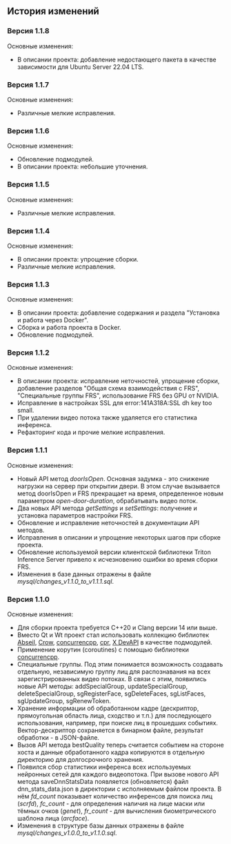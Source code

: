 ## История изменений

### Версия 1.1.8
Основные изменения:
- В описании проекта: добавление недостающего пакета в качестве зависимости для Ubuntu Server 22.04 LTS.

### Версия 1.1.7
Основные изменения:
- Различные мелкие исправления.

### Версия 1.1.6
Основные изменения:
- Обновление подмодулей.
- В описании проекта: небольшие уточнения.

### Версия 1.1.5
Основные изменения:
- Различные мелкие исправления.

### Версия 1.1.4
Основные изменения:
- В описании проекта: упрощение сборки.
- Различные мелкие исправления.

### Версия 1.1.3
Основные изменения:
- В описании проекта: добавление содержания и раздела "Установка и работа через Docker".
- Сборка и работа проекта в Docker.
- Обновление подмодулей.

### Версия 1.1.2
Основные изменения:
- В описании проекта: исправление неточностей, упрощение сборки, добавление разделов "Общая схема взаимодействия с FRS", "Специальные группы FRS", использование FRS без GPU от NVIDIA.
- Исправление в настройках SSL для error:141A318A:SSL dh key too small.
- При удалении видео потока также удаляется его статистика инференса.
- Рефакторинг кода и прочие мелкие исправления.

### Версия 1.1.1
Основные изменения:
- Новый API метод *doorIsOpen*. Основная задумка - это снижение нагрузки на сервер при открытии двери. В этом случае вызывается метод doorIsOpen и FRS прекращает на время, определенное новым параметром *open-door-duration*, обрабатывать видео поток.
- Два новых API метода *getSettings* и *setSettings*: получение и установка параметров настройки FRS.
- Обновление и исправление неточностей в документации API методов.
- Исправления в описании и упрощение некоторых шагов при сборке проекта.
- Обновление используемой версии клиентской библиотеки Triton Inference Server привело к исчезновению ошибки во время сборки FRS.
- Изменения в базе данных отражены в файле *mysql/changes_v1.1.0_to_v1.1.1.sql*.

### Версия 1.1.0
Основные изменения:
- Для сборки проекта требуется C++20 и Clang версии 14 или выше.
- Вместо Qt и Wt проект стал использовать коллекцию библиотек [Abseil](https://abseil.io/about/intro), [Crow](https://crowcpp.org/), [concurrencpp](https://github.com/David-Haim/concurrencpp), [cpr](https://github.com/libcpr/cpr), [X DevAPI](https://dev.mysql.com/doc/dev/connector-cpp/8.0/devapi_ref.html) в качестве подмодулей.
- Применение корутин (coroutines) с помощью библиотеки [concurrencpp](https://github.com/David-Haim/concurrencpp).
- Специальные группы. Под этим понимается возможность создавать отдельную, независимую группу лиц для распознавания на всех зарегистрированных видео потоках. В связи с этим, появились новые API методы: addSpecialGroup, updateSpecialGroup, deleteSpecialGroup, sgRegisterFace, sgDeleteFaces, sgListFaces, sgUpdateGroup, sgRenewToken.
- Хранение информации об обработанном кадре (дескриптор, прямоугольная область лица, сходство и т.п.) для последующего использования, например, при поиске лиц в прошедших событиях. Вектор-дескриптор сохраняется в бинарном файле, результат обработки - в JSON-файле.
- Вызов API метода bestQuality теперь считается событием на стороне хоста и данные обработанного кадра копируются в отдельную директорию для долгосрочного хранения.
- Появился сбор статистики инференса всех используемых нейронных сетей для каждого видеопотока. При вызове нового API метода saveDnnStatsData появляется (обновляется) файл dnn_stats_data.json в директории с исполняемым файлом проекта. В нём *fd_count* показывает количество инференсов для поиска лиц (*scrfd*), *fc_count* - для определения наличия на лице маски или тёмных очков (*genet*), *fr_count* - для вычисления биометрического шаблона лица (*arcface*).
- Изменения в структуре базы данных отражены в файле *mysql/changes_v1.0.0_to_v1.1.0.sql*.
